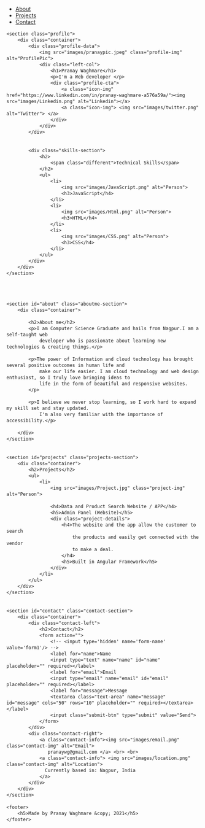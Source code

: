 <!DOCTYPE html>
<html lang="en">

<head>
    <meta charset="UTF-8">
    <meta name="viewport" content="width=device-width, initial-scale=1.0">
    <title>Frame</title>
    <link rel="stylesheet" href="css/form.css">
</head>

<body>
    <div class="navbar">
        <div class="container">
            <nav>
                <ul class="primary-nav">
                    <li><a href="#about">About</a></li>
                    <li><a href="#projects">Projects</a></li>
                    <li><a href="#contact">Contact</a></li>
                </ul>
            </nav>
        </div>
    </div>

    <section class="profile">
        <div class="container">   
            <div class="profile-data">
                <img src="images/pranaypic.jpeg" class="profile-img" alt="ProfilePic">
                <div class="left-col">
                    <h1>Pranay Waghmare</h1>
                    <p>I'm a Web developer </p>
                    <div class="profile-cta">
                        <a class="icon-img" href="https://www.linkedin.com/in/pranay-waghmare-a576a59a/"><img src="images/Linkedin.png" alt="Linkedin"></a>
                        <a class="icon-img"> <img src="images/twitter.png" alt="Twitter"> </a>
                    </div>
                </div>
            </div>


            <div class="skills-section">
                <h2>
                    <span class="different">Technical Skills</span>
                </h2>
                <ul>
                    <li>
                        <img src="images/JavaScript.png" alt="Person">
                        <h3>JavaScript</h4>
                    </li>
                    <li>
                        <img src="images/Html.png" alt="Person">
                        <h3>HTML</h4>
                    </li>
                    <li>
                        <img src="images/CSS.png" alt="Person">
                        <h3>CSS</h4>
                    </li>
                </ul>
            </div>
        </div>
    </section>




    <section id="about" class="aboutme-section">
        <div class="container">

            <h2>About me</h2>
            <p>I am Computer Science Graduate and hails from Nagpur.I am a self-taught web
                developer who is passionate about learning new technologies & creating things.</p>

            <p>The power of Information and cloud technology has brought several positive outcomes in human life and
                make our life easier. I am cloud technology and web design enthusiast, so I truly love bringing ideas to
                life in the form of beautiful and responsive websites.
            </p>

            <p>I believe we never stop learning, so I work hard to expand my skill set and stay updated.
                I'm also very familiar with the importance of accessibility.</p>

        </div>
    </section>


    <section id="projects" class="projects-section">
        <div class="container">
            <h2>Projects</h2>
            <ul>
                <li>
                    <img src="images/Project.jpg" class="project-img" alt="Person">
                    
                    <h4>Data and Product Search Website / APP</h4>
                    <h5>Admin Panel (Website)</h5>
                    <div class="project-details">
                        <h4>The website and the app allow the customer to search
                            the products and easily get connected with the vendor
                            to make a deal.
                        </h4>
                        <h5>Built in Angular Framework</h5>
                    </div>
                </li>
            </ul>   
        </div>
    </section>


    <section id="contact" class="contact-section">
        <div class="container">
            <div class="contact-left">
                <h2>Contact</h2>
                <form action="">
                    <!-- <input type='hidden' name='form-name' value='form1'/> -->
                    <label for="name">Name
                    <input type="text" name="name" id="name" placeholder="" required></label>
                    <label for="email">Email
                    <input type="email" name="email" id="email" placeholder="" required></label>
                    <label for="message">Message
                    <textarea class="text-area" name="message" id="message" cols="50" rows="10" placeholder="" required></textarea></label>
                    <input class="submit-btn" type="submit" value="Send">
                </form>
            </div>
            <div class="contact-right">
                <a class="contact-info"><img src="images/email.png" class="contact-img" alt="Email">
                   pranaywg@gmail.com </a> <br> <br>
                <a class="contact-info"> <img src="images/location.png" class="contact-img" alt="Location">
                  Currently based in: Nagpur, India 
                </a>
            </div>
        </div>
    </section>

    <footer>
        <h5>Made by Pranay Waghmare &copy; 2021</h5>
    </footer>
</body>
</html>
